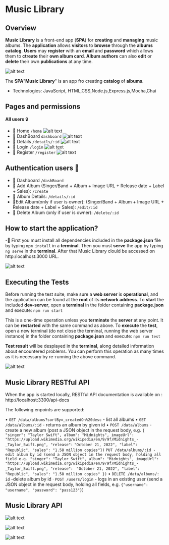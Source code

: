 # Music Library

## Overview
**Music Library** is a front-end app (**SPA**) for **creating** and **managing** music albums.
The **application** allows **visitors** to **browse** through the **albums catalog**. **Users** may **register** with an **email** and **password** which allows them to **ctreate** their **own album card**. **Album authors** can also **edit** or **delete** their own **publications** at any time.

![alt text](<../Screenshot 2024-02-23 113417.png>)



The **SPA**"**Music Library**" is an app fro creating **catalog** of **albums**.
  - Technologies: JavaScript, HTML,CSS,Node.js,Express.js,Mocha,Chai

## Pages and permissions

**All users** :lock:
- :pushpin: Home `/home`
![alt text](<../Screenshot 2024-02-23 113417.png>)
- :pushpin: DashBoard `dashboard`
![alt text](<../Screenshot 2024-02-23 113429.png>)
- :pushpin: Details `/details/:id` 
![alt text](image.png)
- :pushpin: Login `/login`
![alt text](<../Screenshot 2024-02-23 113410.png>)
- :pushpin: Register `/register`
![alt text](<../Screenshot 2024-02-23 113357.png>)

## Authentication users :lock_with_ink_pen:

- :pushpin: Dashboard `/dashBoard`
- :pushpin: Add Album (Singer/Band + Album + Image URL + Release date + Label + Sales): `/create`
- :pushpin: Album Details: `/details/:id`
- :pushpin:Edit Album(only if user is owner): (Singer/Band + Album + Image URL + Release date + Label + Sales): `/edit/:id`
- :pushpin: Delete Album (only if user is owner): `/delete/:id`

## How to start the application?

-:pushpin: First you must install all dependencies included in the **package.json** file by typing `npm install` in a **terminal**. Then you must **serve** the app by typing `ng serve` in the **terminal**. After that Music Library clould be accessed on http:/localhost:3000 URL.

![alt text](<../Screenshot 2024-02-23 115930.png>)

## Executing the Tests

Before running the test suite, make sure a **web server** is **operational**, and the application can be found at the **root** of its **network address**. To **start**  the included **dev-server**, open a **terminal** in the folder containing **package.json** and execute: `npm run start`

This is a one-time operation unless you **terminate** the **server** at any point. It can be **restarted** with the same command as above. To **execute** the **test**, open a new terminal (do not close the terminal, running the web server instance) in the folder containing **package.json** and execute: `npm run test`

**Test result** will be desplayed in the **terminal**, along detailed information about encountered problems. 
You can perform this operation as many times as it is necessary by re-running the above command.

![alt text](<../Screenshot 2024-02-23 120952.png>)

## Music Library RESTful API

When the app is started locally, RESTful API documentation is available on : http://localhost:3300/api-docs

The following enpoints are supported:

• `GET /data/albums?sortBy=_createdOn%20desc` - list all albums
• `GET /data/albums/:id` - returns an album by given id
• `POST /data/albums` - create a new album (post a JSON object in the request body, e.g. `{ "singer": "Taylor Swift", album": "Midnights", imageUrl":`
`"https://upload.wikimedia.org/wikipedia/en/9/9f/Midnights_-_Taylor_Swift.png", "release":`
`"October 21, 2022", "label": "Republic", "sales": "1.58 million copies"})`
`PUT /data/albums/:id - edit album by id (send a JSON object in the request body, holding all field e.g. "singer": "Taylor Swift", album": "Midnights", imageUrl":`
`"https://upload.wikimedia.org/wikipedia/en/9/9f/Midnights_-_Taylor_Swift.png", "release":`
` "October 21, 2022", "label": "Republic", "sales": "1.58 million copies" })`
• `DELETE /data/albums/: id` -delete album by id
· `POST /users/login` - logs in an existing user (send a JSON object in the request body, holding all fields, e.g. `{"username": "username", "password": "pass123"}`)

## Music Library API

![alt text](<../Screenshot 2024-02-23 121930.png>)

![alt text](<../Screenshot 2024-02-23 122026.png>)

![alt text](<../Screenshot 2024-02-23 122039.png>)
